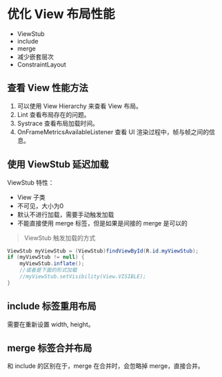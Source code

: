 # 优化 View 布局性能

* ViewStub
* include
* merge
* 减少嵌套层次
* ConstraintLayout

## 查看 View 性能方法

1. 可以使用 View Hierarchy 来查看 View 布局。
2. Lint 查看布局存在的问题。
3. Systrace 查看布局加载时间。
4. OnFrameMetricsAvailableListener 查看 UI 渲染过程中，帧与帧之间的信息。

## 使用 ViewStub 延迟加载

ViewStub 特性：

* View 子类
* 不可见，大小为0
* 默认不进行加载，需要手动触发加载
* 不能直接使用 merge 标签，但是如果是间接的 merge 是可以的

> ViewStub 触发加载的方式

```java
ViewStub myViewStub = (ViewStub)findViewById(R.id.myViewStub);
if (myViewStub != null) {
    myViewStub.inflate();
    //或者是下面的形式加载
    //myViewStub.setVisibility(View.VISIBLE);
}
```

## include 标签重用布局

需要在重新设置 width, height。

## merge 标签合并布局

和 include 的区别在于，merge 在合并时，会忽略掉  merge，直接合并。

